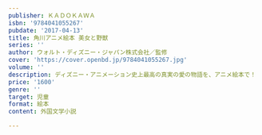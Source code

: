 ```yaml
---
publisher: ＫＡＤＯＫＡＷＡ
isbn: '9784041055267'
pubdate: '2017-04-13'
title: 角川アニメ絵本 美女と野獣
series: ''
author: ウォルト・ディズニー・ジャパン株式会社／監修
cover: 'https://cover.openbd.jp/9784041055267.jpg'
volume: ''
description: ディズニー・アニメーション史上最高の真実の愛の物語を、アニメ絵本で！
price: '1600'
genre: ''
target: 児童
format: 絵本
content: 外国文学小説

---
```

